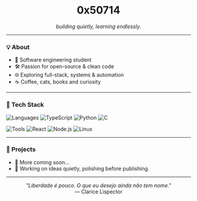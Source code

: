 <h1 align="center">0x50714</h1>
<p align="center">
  <em>building quietly, learning endlessly.</em>
</p>

---

### 💡 About

- 🧠 Software engineering student  
- 🛠️ Passion for open-source & clean code  
- 🌐 Exploring full-stack, systems & automation  
- ☕ Coffee, cats, books and curiosity

---

### 🧰 Tech Stack

![Languages](https://img.shields.io/badge/-Languages:-gray?style=for-the-badge)
![TypeScript](https://img.shields.io/badge/TypeScript-3178C6?style=for-the-badge&logo=typescript&logoColor=white)
![Python](https://img.shields.io/badge/Python-3776AB?style=for-the-badge&logo=python&logoColor=white)
![C](https://img.shields.io/badge/C-00599C?style=for-the-badge&logo=c&logoColor=white)

![Tools](https://img.shields.io/badge/-Tools:-gray?style=for-the-badge)
![React](https://img.shields.io/badge/React-20232a?style=for-the-badge&logo=react&logoColor=61DAFB)
![Node.js](https://img.shields.io/badge/Node.js-339933?style=for-the-badge&logo=node-dot-js&logoColor=white)
![Linux](https://img.shields.io/badge/Linux-FCC624?style=for-the-badge&logo=linux&logoColor=black)

---

### 📂 Projects

- 🔭 More coming soon...
- 🚧 Working on ideas quietly, polishing before publishing.

---

<p align="center">
  <em>"Liberdade é pouco. O que eu desejo ainda não tem nome."</em><br>
  — Clarice Lispector
</p>

